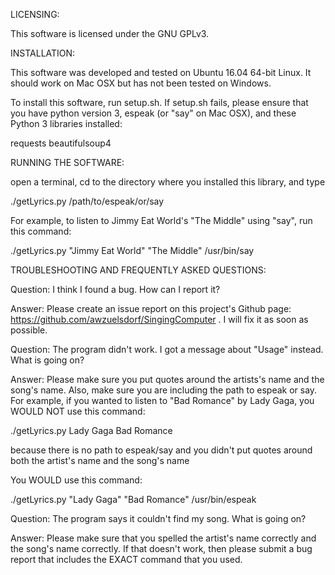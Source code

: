 LICENSING:

This software is licensed under the GNU GPLv3.

INSTALLATION:

This software was developed and tested on Ubuntu 16.04 64-bit Linux.
It should work on Mac OSX but has not been tested on Windows.

To install this software, run setup.sh. If setup.sh fails, please ensure that
you have python version 3, espeak (or "say" on Mac OSX), and these Python 3
libraries installed:

requests
beautifulsoup4

RUNNING THE SOFTWARE:

open a terminal, cd to the directory where you installed this library, and type

./getLyrics.py <your favorite artist> <your favorite song> /path/to/espeak/or/say

For example, to listen to Jimmy Eat World's "The Middle" using "say", run this command:

./getLyrics.py "Jimmy Eat World" "The Middle" /usr/bin/say

TROUBLESHOOTING AND FREQUENTLY ASKED QUESTIONS:

Question: I think I found a bug. How can I report it?

Answer: Please create an issue report on this project's Github page:
https://github.com/awzuelsdorf/SingingComputer .
I will fix it as soon as possible.

Question: The program didn't work. I got a message about "Usage" instead.
What is going on?

Answer: Please make sure you put quotes around the artists's name and the
song's name. Also, make sure you are including the path to espeak or say.
For example, if you wanted to listen to "Bad Romance" by Lady Gaga,
you WOULD NOT use this command: 

./getLyrics.py Lady Gaga Bad Romance

because there is no path to espeak/say and you didn't put quotes around both the
artist's name and the song's name

You WOULD use this command:

./getLyrics.py "Lady Gaga" "Bad Romance" /usr/bin/espeak

Question: The program says it couldn't find my song. What is going on?

Answer: Please make sure that you spelled the artist's name correctly
and the song's name correctly. If that doesn't work, then please submit
a bug report that includes the EXACT command that you used.
